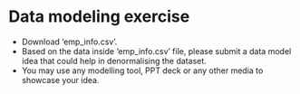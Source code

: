 # Data modeling exercise
* Download ‘emp_info.csv’.
* Based on the data inside ‘emp_info.csv’ file, please submit a data model idea that could help in denormalising the dataset.
* You may use any modelling tool, PPT deck or any other media to showcase your idea.
